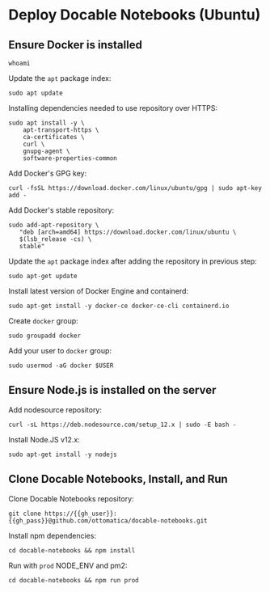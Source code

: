 


# Deploy Docable Notebooks (Ubuntu)

## Ensure Docker is installed

```bash|{type: 'command'}
whoami
```


Update the `apt` package index:

```bash|{type: 'command'}
sudo apt update
```

Installing dependencies needed to use repository over HTTPS:

```bash|{type: 'command'}
sudo apt install -y \
    apt-transport-https \
    ca-certificates \
    curl \
    gnupg-agent \
    software-properties-common
```

Add Docker's GPG key:

```bash|{type: 'command', failed_when: 'exitCode!=0'}
curl -fsSL https://download.docker.com/linux/ubuntu/gpg | sudo apt-key add -
```

Add Docker's stable repository:

```bash|{type: 'command'}
sudo add-apt-repository \
   "deb [arch=amd64] https://download.docker.com/linux/ubuntu \
   $(lsb_release -cs) \
   stable"
```

Update the `apt` package index after adding the repository in previous step:

```bash|{type: 'command'}
sudo apt-get update
```

Install latest version of Docker Engine and containerd:

```bash|{type: 'command', failed_when:'exitCode!=0'}
sudo apt-get install -y docker-ce docker-ce-cli containerd.io
```

Create `docker` group:

```bash|{type: 'command'}
sudo groupadd docker
```

Add your user to `docker` group:

```bash|{type: 'command'}
sudo usermod -aG docker $USER
```

## Ensure Node.js is installed on the server

Add nodesource repository:

```bash|{type: 'command', failed_when: 'exitCode!=0'}
curl -sL https://deb.nodesource.com/setup_12.x | sudo -E bash -
```

Install Node.JS v12.x:

```bash|{type: 'command', failed_when: 'exitCode!=0'}
sudo apt-get install -y nodejs
```

## Clone Docable Notebooks, Install, and Run

Clone Docable Notebooks repository:

```bash|{type: 'command', variables: 'gh_user,gh_pass', failed_when:'exitCode!=0'}
git clone https://{{gh_user}}:{{gh_pass}}@github.com/ottomatica/docable-notebooks.git
```

Install npm dependencies:

```bash|{type: 'command', failed_when: 'exitCode!=0'}
cd docable-notebooks && npm install
```

Run with `prod` NODE_ENV and pm2:

```bash|{type: 'command'}
cd docable-notebooks && npm run prod
```
